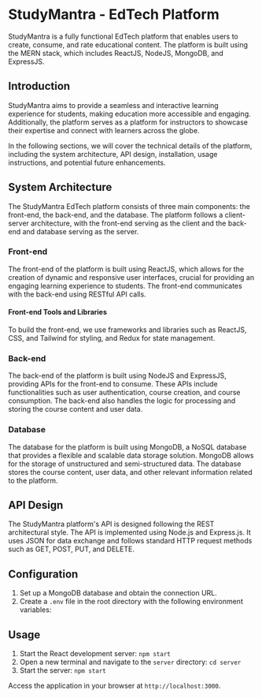 
# StudyMantra - EdTech Platform


StudyMantra is a fully functional EdTech platform that enables users to create, consume, and rate educational content. The platform is built using the MERN stack, which includes ReactJS, NodeJS, MongoDB, and ExpressJS.


## Introduction

StudyMantra aims to provide a seamless and interactive learning experience for students, making education more accessible and engaging. Additionally, the platform serves as a platform for instructors to showcase their expertise and connect with learners across the globe.

In the following sections, we will cover the technical details of the platform, including the system architecture, API design, installation, usage instructions, and potential future enhancements.

## System Architecture

The StudyMantra EdTech platform consists of three main components: the front-end, the back-end, and the database. The platform follows a client-server architecture, with the front-end serving as the client and the back-end and database serving as the server.

### Front-end

The front-end of the platform is built using ReactJS, which allows for the creation of dynamic and responsive user interfaces, crucial for providing an engaging learning experience to students. The front-end communicates with the back-end using RESTful API calls.


#### Front-end Tools and Libraries

To build the front-end, we use frameworks and libraries such as ReactJS, CSS, and Tailwind for styling, and Redux for state management.

### Back-end

The back-end of the platform is built using NodeJS and ExpressJS, providing APIs for the front-end to consume. These APIs include functionalities such as user authentication, course creation, and course consumption. The back-end also handles the logic for processing and storing the course content and user data.


### Database

The database for the platform is built using MongoDB, a NoSQL database that provides a flexible and scalable data storage solution. MongoDB allows for the storage of unstructured and semi-structured data. The database stores the course content, user data, and other relevant information related to the platform.


## API Design

The StudyMantra platform's API is designed following the REST architectural style. The API is implemented using Node.js and Express.js. It uses JSON for data exchange and follows standard HTTP request methods such as GET, POST, PUT, and DELETE.


## Configuration

1. Set up a MongoDB database and obtain the connection URL.
2. Create a `.env` file in the root directory with the following environment variables:
  

## Usage

1. Start the React development server: `npm start`
2. Open a new terminal and navigate to the `server` directory: `cd server`
3. Start the server: `npm start`

Access the application in your browser at `http://localhost:3000`.



